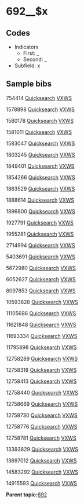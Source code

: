 # 692\_\_$x

## Codes

-   Indicators
    -   First: \_
    -   Second: \_
-   Subfield: x

## Sample bibs

754414 [Quicksearch](https://search.library.yale.edu/catalog/754414) [VXWS](http://prodorbis.library.yale.edu:7014/vxws/GetHoldingsService?bibId=754414)

1578898 [Quicksearch](https://search.library.yale.edu/catalog/1578898) [VXWS](http://prodorbis.library.yale.edu:7014/vxws/GetHoldingsService?bibId=1578898)

1580178 [Quicksearch](https://search.library.yale.edu/catalog/1580178) [VXWS](http://prodorbis.library.yale.edu:7014/vxws/GetHoldingsService?bibId=1580178)

1581011 [Quicksearch](https://search.library.yale.edu/catalog/1581011) [VXWS](http://prodorbis.library.yale.edu:7014/vxws/GetHoldingsService?bibId=1581011)

1583047 [Quicksearch](https://search.library.yale.edu/catalog/1583047) [VXWS](http://prodorbis.library.yale.edu:7014/vxws/GetHoldingsService?bibId=1583047)

1803245 [Quicksearch](https://search.library.yale.edu/catalog/1803245) [VXWS](http://prodorbis.library.yale.edu:7014/vxws/GetHoldingsService?bibId=1803245)

1849401 [Quicksearch](https://search.library.yale.edu/catalog/1849401) [VXWS](http://prodorbis.library.yale.edu:7014/vxws/GetHoldingsService?bibId=1849401)

1854266 [Quicksearch](https://search.library.yale.edu/catalog/1854266) [VXWS](http://prodorbis.library.yale.edu:7014/vxws/GetHoldingsService?bibId=1854266)

1863529 [Quicksearch](https://search.library.yale.edu/catalog/1863529) [VXWS](http://prodorbis.library.yale.edu:7014/vxws/GetHoldingsService?bibId=1863529)

1888614 [Quicksearch](https://search.library.yale.edu/catalog/1888614) [VXWS](http://prodorbis.library.yale.edu:7014/vxws/GetHoldingsService?bibId=1888614)

1896800 [Quicksearch](https://search.library.yale.edu/catalog/1896800) [VXWS](http://prodorbis.library.yale.edu:7014/vxws/GetHoldingsService?bibId=1896800)

1927791 [Quicksearch](https://search.library.yale.edu/catalog/1927791) [VXWS](http://prodorbis.library.yale.edu:7014/vxws/GetHoldingsService?bibId=1927791)

1955281 [Quicksearch](https://search.library.yale.edu/catalog/1955281) [VXWS](http://prodorbis.library.yale.edu:7014/vxws/GetHoldingsService?bibId=1955281)

2714994 [Quicksearch](https://search.library.yale.edu/catalog/2714994) [VXWS](http://prodorbis.library.yale.edu:7014/vxws/GetHoldingsService?bibId=2714994)

5403691 [Quicksearch](https://search.library.yale.edu/catalog/5403691) [VXWS](http://prodorbis.library.yale.edu:7014/vxws/GetHoldingsService?bibId=5403691)

5672980 [Quicksearch](https://search.library.yale.edu/catalog/5672980) [VXWS](http://prodorbis.library.yale.edu:7014/vxws/GetHoldingsService?bibId=5672980)

6052627 [Quicksearch](https://search.library.yale.edu/catalog/6052627) [VXWS](http://prodorbis.library.yale.edu:7014/vxws/GetHoldingsService?bibId=6052627)

8097853 [Quicksearch](https://search.library.yale.edu/catalog/8097853) [VXWS](http://prodorbis.library.yale.edu:7014/vxws/GetHoldingsService?bibId=8097853)

10593828 [Quicksearch](https://search.library.yale.edu/catalog/10593828) [VXWS](http://prodorbis.library.yale.edu:7014/vxws/GetHoldingsService?bibId=10593828)

11105686 [Quicksearch](https://search.library.yale.edu/catalog/11105686) [VXWS](http://prodorbis.library.yale.edu:7014/vxws/GetHoldingsService?bibId=11105686)

11621848 [Quicksearch](https://search.library.yale.edu/catalog/11621848) [VXWS](http://prodorbis.library.yale.edu:7014/vxws/GetHoldingsService?bibId=11621848)

11693334 [Quicksearch](https://search.library.yale.edu/catalog/11693334) [VXWS](http://prodorbis.library.yale.edu:7014/vxws/GetHoldingsService?bibId=11693334)

11795898 [Quicksearch](https://search.library.yale.edu/catalog/11795898) [VXWS](http://prodorbis.library.yale.edu:7014/vxws/GetHoldingsService?bibId=11795898)

12758289 [Quicksearch](https://search.library.yale.edu/catalog/12758289) [VXWS](http://prodorbis.library.yale.edu:7014/vxws/GetHoldingsService?bibId=12758289)

12758318 [Quicksearch](https://search.library.yale.edu/catalog/12758318) [VXWS](http://prodorbis.library.yale.edu:7014/vxws/GetHoldingsService?bibId=12758318)

12758413 [Quicksearch](https://search.library.yale.edu/catalog/12758413) [VXWS](http://prodorbis.library.yale.edu:7014/vxws/GetHoldingsService?bibId=12758413)

12758440 [Quicksearch](https://search.library.yale.edu/catalog/12758440) [VXWS](http://prodorbis.library.yale.edu:7014/vxws/GetHoldingsService?bibId=12758440)

12758669 [Quicksearch](https://search.library.yale.edu/catalog/12758669) [VXWS](http://prodorbis.library.yale.edu:7014/vxws/GetHoldingsService?bibId=12758669)

12758730 [Quicksearch](https://search.library.yale.edu/catalog/12758730) [VXWS](http://prodorbis.library.yale.edu:7014/vxws/GetHoldingsService?bibId=12758730)

12758776 [Quicksearch](https://search.library.yale.edu/catalog/12758776) [VXWS](http://prodorbis.library.yale.edu:7014/vxws/GetHoldingsService?bibId=12758776)

12758781 [Quicksearch](https://search.library.yale.edu/catalog/12758781) [VXWS](http://prodorbis.library.yale.edu:7014/vxws/GetHoldingsService?bibId=12758781)

13393829 [Quicksearch](https://search.library.yale.edu/catalog/13393829) [VXWS](http://prodorbis.library.yale.edu:7014/vxws/GetHoldingsService?bibId=13393829)

13697012 [Quicksearch](https://search.library.yale.edu/catalog/13697012) [VXWS](http://prodorbis.library.yale.edu:7014/vxws/GetHoldingsService?bibId=13697012)

14583292 [Quicksearch](https://search.library.yale.edu/catalog/14583292) [VXWS](http://prodorbis.library.yale.edu:7014/vxws/GetHoldingsService?bibId=14583292)

14915593 [Quicksearch](https://search.library.yale.edu/catalog/14915593) [VXWS](http://prodorbis.library.yale.edu:7014/vxws/GetHoldingsService?bibId=14915593)

**Parent topic:**[692](../../tags/692/692.md)

